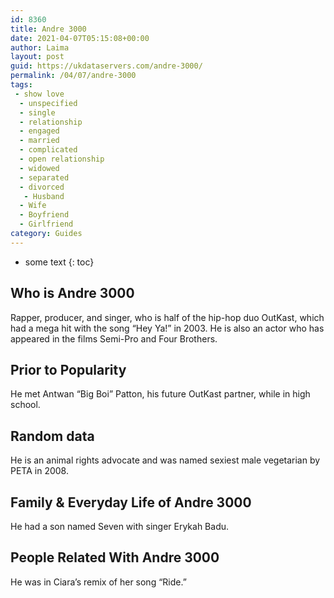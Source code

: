 ```yaml
---
id: 8360
title: Andre 3000
date: 2021-04-07T05:15:08+00:00
author: Laima
layout: post
guid: https://ukdataservers.com/andre-3000/
permalink: /04/07/andre-3000
tags:
 - show love
  - unspecified
  - single
  - relationship
  - engaged
  - married
  - complicated
  - open relationship
  - widowed
  - separated
  - divorced
   - Husband
  - Wife
  - Boyfriend
  - Girlfriend
category: Guides
---
```


* some text
{: toc}


## Who is Andre 3000
                  
                  
                  
Rapper, producer, and singer, who is half of the hip-hop duo OutKast, which had a mega hit with the song &#8220;Hey Ya!&#8221; in 2003. He is also an actor who has appeared in the films Semi-Pro and Four Brothers.
                  
              
            
              
            
                
                
                
## Prior to Popularity
                  
                  
                  
He met Antwan &#8220;Big Boi&#8221; Patton, his future OutKast partner, while in high school.
                  
              
            
              
            
                
                
                
## Random data
                  
                  
                  
He is an animal rights advocate and was named sexiest male vegetarian by PETA in 2008.
                  
              
            
              
            
                
                
                
## Family & Everyday Life of Andre 3000
                  
                  
                  
He had a son named Seven with singer Erykah Badu.
                  
              
            
              
            
                
                
                
## People Related With Andre 3000
                  
                  
                  
He was in Ciara&#8217;s remix of her song &#8220;Ride.&#8221;
                  
              
            
              
            
                
              
            
              
              
            
            
              
            
          
          
          
